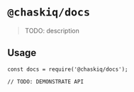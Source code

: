 # `@chaskiq/docs`

> TODO: description

## Usage

```
const docs = require('@chaskiq/docs');

// TODO: DEMONSTRATE API
```
